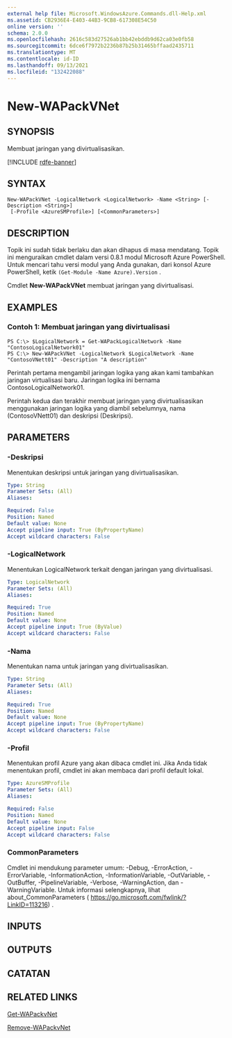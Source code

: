 ```yaml
---
external help file: Microsoft.WindowsAzure.Commands.dll-Help.xml
ms.assetid: CB2936E4-E403-44B3-9CB8-617308E54C50
online version: ''
schema: 2.0.0
ms.openlocfilehash: 2616c583d27526ab1bb42ebddb9d62ca03e0fb58
ms.sourcegitcommit: 6dce6f7972b2236b87b25b31465bffaad2435711
ms.translationtype: MT
ms.contentlocale: id-ID
ms.lasthandoff: 09/13/2021
ms.locfileid: "132422088"
---
```

# New-WAPackVNet

## SYNOPSIS
Membuat jaringan yang divirtualisasikan.

[!INCLUDE [rdfe-banner](../../includes/rdfe-banner.md)]

## SYNTAX

```
New-WAPackVNet -LogicalNetwork <LogicalNetwork> -Name <String> [-Description <String>]
 [-Profile <AzureSMProfile>] [<CommonParameters>]
```

## DESCRIPTION
Topik ini sudah tidak berlaku dan akan dihapus di masa mendatang.
Topik ini menguraikan cmdlet dalam versi 0.8.1 modul Microsoft Azure PowerShell.
Untuk mencari tahu versi modul yang Anda gunakan, dari konsol Azure PowerShell, ketik `(Get-Module -Name Azure).Version` .

Cmdlet **New-WAPackVNet** membuat jaringan yang divirtualisasi.

## EXAMPLES

### Contoh 1: Membuat jaringan yang divirtualisasi
```
PS C:\> $LogicalNetwork = Get-WAPackLogicalNetwork -Name "ContosoLogicalNetwork01"
PS C:\> New-WAPackVNet -LogicalNetwork $LogicalNetwork -Name "ContosoVNett01" -Description "A description"
```

Perintah pertama mengambil jaringan logika yang akan kami tambahkan jaringan virtualisasi baru.
Jaringan logika ini bernama ContosoLogicalNetwork01.

Perintah kedua dan terakhir membuat jaringan yang divirtualisasikan menggunakan jaringan logika yang diambil sebelumnya, nama (ContosoVNett01) dan deskripsi (Deskripsi).

## PARAMETERS

### -Deskripsi
Menentukan deskripsi untuk jaringan yang divirtualisasikan.

```yaml
Type: String
Parameter Sets: (All)
Aliases:

Required: False
Position: Named
Default value: None
Accept pipeline input: True (ByPropertyName)
Accept wildcard characters: False
```

### -LogicalNetwork
Menentukan LogicalNetwork terkait dengan jaringan yang divirtualisasi.

```yaml
Type: LogicalNetwork
Parameter Sets: (All)
Aliases:

Required: True
Position: Named
Default value: None
Accept pipeline input: True (ByValue)
Accept wildcard characters: False
```

### -Nama
Menentukan nama untuk jaringan yang divirtualisasikan.

```yaml
Type: String
Parameter Sets: (All)
Aliases:

Required: True
Position: Named
Default value: None
Accept pipeline input: True (ByPropertyName)
Accept wildcard characters: False
```

### -Profil
Menentukan profil Azure yang akan dibaca cmdlet ini.
Jika Anda tidak menentukan profil, cmdlet ini akan membaca dari profil default lokal.

```yaml
Type: AzureSMProfile
Parameter Sets: (All)
Aliases:

Required: False
Position: Named
Default value: None
Accept pipeline input: False
Accept wildcard characters: False
```

### CommonParameters
Cmdlet ini mendukung parameter umum: -Debug, -ErrorAction, -ErrorVariable, -InformationAction, -InformationVariable, -OutVariable, -OutBuffer, -PipelineVariable, -Verbose, -WarningAction, dan -WarningVariable. Untuk informasi selengkapnya, lihat about_CommonParameters ( https://go.microsoft.com/fwlink/?LinkID=113216) .

## INPUTS

## OUTPUTS

## CATATAN

## RELATED LINKS

[Get-WAPackvNet](./Get-WAPackVNet.md)

[Remove-WAPackvNet](./Remove-WAPackVNet.md)


